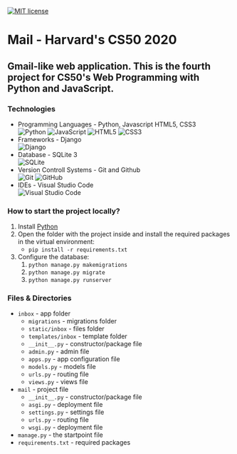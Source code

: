 [![MIT license](https://img.shields.io/badge/License-MIT-blue.svg)](https://github.com/mmanchev23/mail/blob/master/LICENSE)

# **Mail** - Harvard's CS50 2020

## Gmail-like web application. This is the fourth project for CS50's Web Programming with Python and JavaScript.

### **Technologies**
<ul>
    <li>
        Programming Languages - Python, Javascript HTML5, CSS3
        <br/>
        <img alt="Python" src="https://img.shields.io/badge/python-%2314354C.svg?style=for-the-badge&logo=python&logoColor=white"/>
        <img alt="JavaScript" src="https://img.shields.io/badge/javascript-%23323330.svg?style=for-the-badge&logo=javascript&logoColor=%23F7DF1E"/>
        <img alt="HTML5" src="https://img.shields.io/badge/html5-%23E34F26.svg?style=for-the-badge&logo=html5&logoColor=white"/>
        <img alt="CSS3" src="https://img.shields.io/badge/css3-%231572B6.svg?style=for-the-badge&logo=css3&logoColor=white"/>
    </li>
    <li>
        Frameworks - Django
        <br/>
        <img alt="Django" src="https://img.shields.io/badge/django-%23092E20.svg?style=for-the-badge&logo=django&logoColor=white"/>
    </li>
    <li>
        Database - SQLite 3
        <br/>
        <img alt="SQLite" src ="https://img.shields.io/badge/sqlite-%2307405e.svg?style=for-the-badge&logo=sqlite&logoColor=white"/>
    </li>
    <li>
        Version Controll Systems - Git and Github
        <br/>
        <img alt="Git" src="https://img.shields.io/badge/git-%23F05033.svg?style=for-the-badge&logo=git&logoColor=white"/>
        <img alt="GitHub" src="https://img.shields.io/badge/github-%23121011.svg?style=for-the-badge&logo=github&logoColor=white"/>
    </li>
    <li>
        IDEs - Visual Studio Code
        <br/>
        <img alt="Visual Studio Code" src="https://img.shields.io/badge/VisualStudioCode-0078d7.svg?style=for-the-badge&logo=visual-studio-code&logoColor=white"/>
    </li>
</ul>

### **How to start the project locally?**
1. Install [Python](https://www.python.org/downloads/)
2. Open the folder with the project inside and install the required packages in the virtual environment:
   - `pip install -r requirements.txt`
3. Configure the database:
   1. `python manage.py makemigrations`
   2. `python manage.py migrate`
   3. `python manage.py runserver`

### **Files & Directories**
- `inbox` - app folder
  - `migrations` - migrations folder
  - `static/inbox` - files folder
  - `templates/inbox` - template folder
  - `__init__.py` - constructor/package file
  - `admin.py` - admin file
  - `apps.py` - app configuration file
  - `models.py` - models file
  - `urls.py` - routing file
  - `views.py` - views file
- `mail` - project file
  - `__init__.py` - constructor/package file
  - `asgi.py` - deployment file
  - `settings.py` - settings file
  - `urls.py` - routing file
  - `wsgi.py` - deployment file
- `manage.py` - the startpoint file
- `requirements.txt` - required packages
